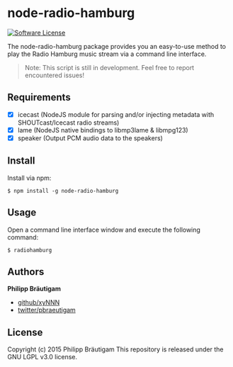 # node-radio-hamburg

[![Software License](https://img.shields.io/badge/license-LGPL%203.0-brightgreen.svg?style=flat-square)](LICENSE)

The node-radio-hamburg package provides you an easy-to-use method to play the Radio Hamburg music stream via a
command line interface.

> Note: This script is still in development. Feel free to report encountered issues!

## Requirements

- [x] icecast (NodeJS module for parsing and/or injecting metadata with SHOUTcast/Icecast radio streams)
- [x] lame (NodeJS native bindings to libmp3lame & libmpg123)
- [x] speaker (Output PCM audio data to the speakers)

## Install

Install via npm:

    $ npm install -g node-radio-hamburg

## Usage

Open a command line interface window and execute the following command:

    $ radiohamburg

## Authors

**Philipp Bräutigam**

+ [github/xyNNN](https://github.com/xyNNN)
+ [twitter/pbraeutigam](http://twitter.com/pbraeutigam)

## License
Copyright (c) 2015 Philipp Bräutigam
This repository is released under the GNU LGPL v3.0 license.